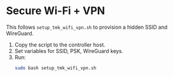 # Secure Wi-Fi + VPN

This follows `setup_tmk_wifi_vpn.sh` to provision a hidden SSID and WireGuard.

1. Copy the script to the controller host.
2. Set variables for SSID, PSK, WireGuard keys.
3. Run:
   ```bash
   sudo bash setup_tmk_wifi_vpn.sh
